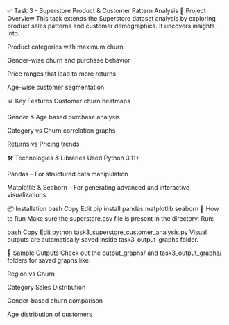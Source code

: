 ✅ Task 3 - Superstore Product & Customer Pattern Analysis
📌 Project Overview
This task extends the Superstore dataset analysis by exploring product sales patterns and customer demographics. It uncovers insights into:

Product categories with maximum churn

Gender-wise churn and purchase behavior

Price ranges that lead to more returns

Age-wise customer segmentation

📊 Key Features
Customer churn heatmaps

Gender & Age based purchase analysis

Category vs Churn correlation graphs

Returns vs Pricing trends

🛠️ Technologies & Libraries Used
Python 3.11+

Pandas – For structured data manipulation

Matplotlib & Seaborn – For generating advanced and interactive visualizations

📦 Installation
bash
Copy
Edit
pip install pandas matplotlib seaborn
📂 How to Run
Make sure the superstore.csv file is present in the directory. Run:

bash
Copy
Edit
python task3_superstore_customer_analysis.py
Visual outputs are automatically saved inside task3_output_graphs folder.

📸 Sample Outputs
Check out the output_graphs/ and task3_output_graphs/ folders for saved graphs like:

Region vs Churn

Category Sales Distribution

Gender-based churn comparison

Age distribution of customers
